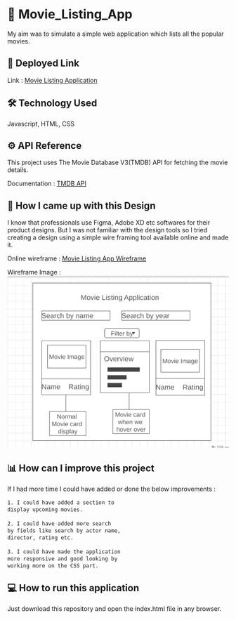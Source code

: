 # 🎥 Movie_Listing_App
My aim was to simulate a simple web application which lists all the popular movies. 

## 🔗 Deployed Link
Link : [Movie Listing Application](https://movie-listing-dsk.netlify.app/)

## 🛠 Technology Used
Javascript, HTML, CSS

## ⚙️ API Reference
This project uses The Movie Database V3(TMDB) API for fetching the movie details.

Documentation : [TMDB API](https://developers.themoviedb.org/3/getting-started/introduction)

## 🎨 How I came up with this Design
I know that professionals use Figma, Adobe XD etc softwares for their product designs. But I was not familiar with the design tools so I tried creating a design using a simple wire framing tool available online and made it.

Online wireframe : [Movie Listing App Wireframe](https://wireframe.cc/ULgkz7)

Wireframe Image : ![Movie Listing App Wireframe Image](https://github.com/dsantoshkumarit/Movie_Listing_App/blob/main/images/proj%20wire%20frame.PNG?raw=true)


## 📊 How can I improve this project
If I had more time I could have added or done the below improvements :
    
    1. I could have added a section to 
    display upcoming movies. 

    2. I could have added more search 
    by fields like search by actor name, 
    director, rating etc.

    3. I could have made the application 
    more responsive and good looking by
    working more on the CSS part.

## 💻 How to run this application 
Just download this repository and open the index.html file in any browser.


    
